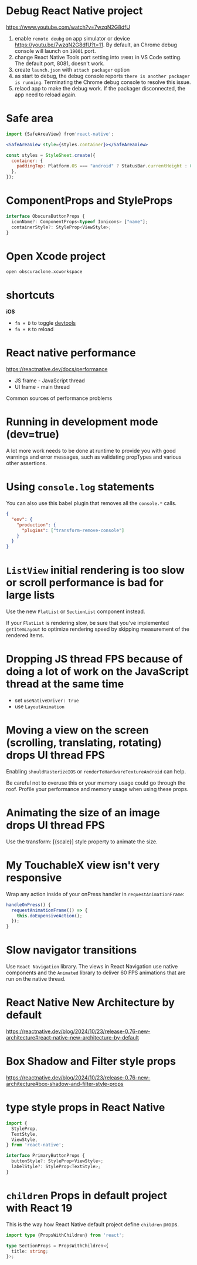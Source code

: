 # Debug React Native project

https://www.youtube.com/watch?v=7wzqN2G8dfU

1. enable `remote deubg` on app simulator or device https://youtu.be/7wzqN2G8dfU?t=11. By default, an Chrome debug console will launch on `19001` port.
2. change React Native Tools port setting into `19001` in VS Code setting. The default port, 8081, doesn't work.
3. create `launch.json` with `attach packager` option
4. as start to debug, the debug console reports `there is another packager is running`. Terminating the Chrome debug console to resolve this issue.
5. relaod app to make the debug work. If the packager disconnected, the app need to reload again.

# Safe area

```jsx
import {SafeAreaView} from'react-native';

<SafeAreaView style={styles.container}></SafeAreaView>

const styles = StyleSheet.create({
  container: {
    paddingTop: Platform.OS === "android" ? StatusBar.currentHeight : 0,
  },
});
```

# ComponentProps and StyleProps

```jsx
interface ObscuraButtonProps {
  iconName?: ComponentProps<typeof Ionicons> ["name"]; 
  containerStyle?: StyleProp<ViewStyle>; 
}
```

# Open Xcode project

```bash
open obscuraclone.xcworkspace
```

# shortcuts

**iOS**

- `fn + D` to toggle [devtools](https://reactnative.dev/docs/debugging)
- `fn + R` to reload

# React native performance

https://reactnative.dev/docs/performance

- JS frame - JavaScript thread
- UI frame - main thread

Common sources of performance problems

# Running in development mode (dev=true)

A lot more work needs to be done at runtime to provide you with good warnings and error messages, such as validating propTypes and various other assertions.

# Using `console.log` statements

You can also use this babel plugin that removes all the `console.*` calls.

```json
{
  "env": {
    "production": {
      "plugins": ["transform-remove-console"]
    }
  }
}
```

# `ListView` initial rendering is too slow or scroll performance is bad for large lists

Use the new `FlatList` or `SectionList` component instead.

If your `FlatList` is rendering slow, be sure that you've implemented `getItemLayout` to optimize rendering speed by skipping measurement of the rendered items.

# Dropping JS thread FPS because of doing a lot of work on the JavaScript thread at the same time

- set `useNativeDriver: true`
- use `LayoutAnimation`

# Moving a view on the screen (scrolling, translating, rotating) drops UI thread FPS

Enabling `shouldRasterizeIOS` or `renderToHardwareTextureAndroid` can help.

Be careful not to overuse this or your memory usage could go through the roof. Profile your performance and memory usage when using these props.

# Animating the size of an image drops UI thread FPS

Use the transform: [{scale}] style property to animate the size.

# My TouchableX view isn't very responsive

Wrap any action inside of your onPress handler in `requestAnimationFrame`:

```ts
handleOnPress() {
  requestAnimationFrame(() => {
    this.doExpensiveAction();
  });
}
```

# Slow navigator transitions

Use `React Navigation` library. The views in React Navigation use native components and the `Animated` library to deliver 60 FPS animations that are run on the native thread.

# React Native New Architecture by default

https://reactnative.dev/blog/2024/10/23/release-0.76-new-architecture#react-native-new-architecture-by-default

# Box Shadow and Filter style props

https://reactnative.dev/blog/2024/10/23/release-0.76-new-architecture#box-shadow-and-filter-style-props

# type style props in React Native

```jsx
import {
  StyleProp,
  TextStyle,
  ViewStyle,
} from 'react-native';

interface PrimaryButtonProps {
  buttonStyle?: StyleProp<ViewStyle>;
  labelStyle?: StyleProp<TextStyle>;
}
```

# `children` Props in default project with React 19

This is the way how React Native default project define `children` props.

```ts
import type {PropsWithChildren} from 'react';

type SectionProps = PropsWithChildren<{
  title: string;
}>;
```
